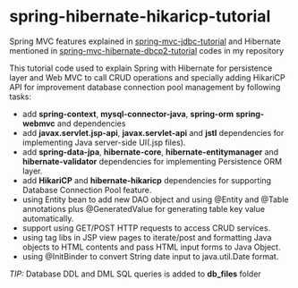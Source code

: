 # spring-hibernate-hikaricp-tutorial

Spring MVC features explained in [spring-mvc-jdbc-tutorial](https://github.com/seefa/spring-jdbc-mvc-tutorial) and Hibernate mentioned in [spring-mvc-hibernate-dbcp2-tutorial](https://github.com/seefa/spring-mvc-hibernate-dbcp2-tutorial) codes in my repository

This tutorial code used to explain Spring with Hibernate for persistence layer and Web MVC to call CRUD operations and specially adding HikariCP API for improvement database connection pool management by following tasks:

* add **spring-context**, **mysql-connector-java**, **spring-orm** **spring-webmvc** and dependencies
* add **javax.servlet.jsp-api**, **javax.servlet-api** and **jstl** dependencies for implementing Java server-side UI(.jsp files).
* add **spring-data-jpa**, **hibernate-core**, **hibernate-entitymanager** and **hibernate-validator** dependencies for implementing Persistence ORM layer.
* add **HikariCP** and **hibernate-hikaricp** dependencies for supporting Database Connection Pool feature.
* using Entity bean to add new DAO object and using @Entity and @Table annotations plus @GeneratedValue for generating table key value automatically.
* support using GET/POST HTTP requests to access CRUD services.
* using tag libs in JSP view pages to iterate/post and formatting Java objects to HTML contents and pass HTML input forms to Java Object.
* using @InitBinder to convert String date input to java.util.Date format.

_TIP:_ Database DDL and DML SQL queries is added to **db_files** folder
